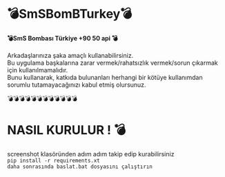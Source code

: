 # 💣SmSBomBTurkey💣
<strong>💣SmS Bombası Türkiye +90 50 api 💣</strong>
<br>
<br>
Arkadaşlarınıza şaka amaçlı kullanabilirsiniz.
<br>
Bu uygulama başkalarına zarar vermek/rahatsızlık vermek/sorun çıkarmak için kullanılmamalıdır.
<br>
Bunu kullanarak, katkıda bulunanları herhangi bir kötüye kullanımdan sorumlu tutamayacağınızı kabul etmiş olursunuz.
<br>

💣💣💣💣💣💣💣💣💣💣💣💣

<h1> NASIL KURULUR ! 💣 </h1>
  screenshot klasöründen adım adım takip edip kurabilirsiniz
  <br>
<code>pip install -r requirements.xt</code>
<br>
<code>daha sonrasında baslat.bat dosyasını çalıştırın</code>
